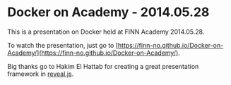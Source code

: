 # Docker on Academy - 2014.05.28

This is a presentation on Docker held at FINN Academy 2014.05.28.

To watch the presentation, just go to [https://finn-no.github.io/Docker-on-Academy/](https://finn-no.github.io/Docker-on-Academy/).

Big thanks go to Hakim El Hattab for creating a great presentation framework in [reveal.js](https://github.com/hakimel/reveal.js).

